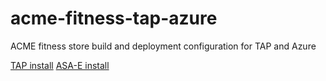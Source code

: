 # acme-fitness-tap-azure
ACME fitness store build and deployment configuration for TAP and Azure

[TAP install](../README-tap.md)
[ASA-E install](../README-asaE.md)